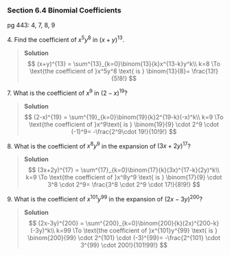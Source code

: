 ### Section 6.4 Binomial Coefficients
pg 443: 4, 7, 8, 9

4\. Find the coefficient of $x^5y^8$ in $(x + y)^{13}$.
>**Solution**
$$
(x+y)^{13} = \sum^{13}_{k=0}\binom{13}{k}x^{13-k}y^k\\
k=8 \To \text{the coefficient of }x^5y^8 \text{ is } \binom{13}{8}= \frac{13!}{5!8!}
$$

7\. What is the coefficient of $x^9$ in $(2 − x)^{19}$?
>**Solution**
$$
(2-x)^{19} = \sum^{19}_{k=0}\binom{19}{k}2^{19-k}(-x)^k\\
k=9 \To \text{the coefficient of }x^9\text{ is } \binom{19}{9} \cdot 2^9 \cdot (-1)^9= -\frac{2^9\cdot 19!}{10!9!}
$$

8\. What is the coefficient of $x^8y^9$ in the expansion of $(3x + 2y)^{17}$?
>**Solution**
$$
(3x+2y)^{17} = \sum^{17}_{k=0}\binom{17}{k}(3x)^{17-k}(2y)^k\\
k=9 \To \text{the coefficient of }x^8y^9 \text{ is } \binom{17}{9} \cdot 3^8 \cdot 2^9= \frac{3^8 \cdot 2^9 \cdot 17!}{8!9!}
$$

9\. What is the coefficient of $x^{101}y^{99}$ in the expansion of $(2x − 3y)^{200}$?
>**Solution**
$$
(2x-3y)^{200} = \sum^{200}_{k=0}\binom{200}{k}(2x)^{200-k}(-3y)^k\\
k=99 \To \text{the coefficient of }x^{101}y^{99} \text{ is } \binom{200}{99} \cdot 2^{101} \cdot (-3)^{99}= -\frac{2^{101} \cdot 3^{99} \cdot 200!}{101!99!}
$$
